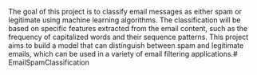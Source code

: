 
The goal of this project is to classify email messages as either spam or legitimate using 
machine learning algorithms. The classification will be based on specific features 
extracted from the email content, such as the frequency of capitalized words and their 
sequence patterns. This project aims to build a model that can distinguish between spam 
and legitimate emails, which can be used in a variety of email filtering applications.# EmailSpamClassification
